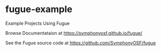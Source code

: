 # fugue-example
Example Projects Using Fugue

Browse Documentataion at https://symphonyosf.github.io/fugue/

See the Fugue source code at https://github.com/SymphonyOSF/fugue
